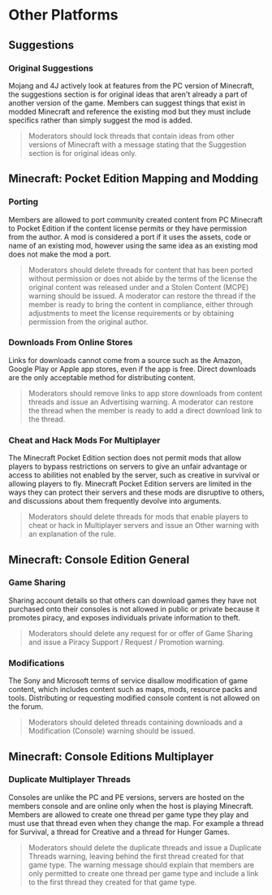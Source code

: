 # Other Platforms 

## Suggestions

### Original Suggestions 

Mojang and 4J actively look at features from the PC version of Minecraft, the suggestions section is for original ideas that aren't already a part of another version of the game. Members can suggest things that exist in modded Minecraft and reference the existing mod but they must include specifics rather than simply suggest the mod is added.

> Moderators should lock threads that contain ideas from other versions of Minecraft with a message stating that the Suggestion section is for original ideas only.

## Minecraft: Pocket Edition Mapping and Modding

### Porting 

Members are allowed to port community created content from PC Minecraft to Pocket Edition if the content license permits or they have permission from the author. A mod is considered a port if it uses the assets, code or name of an existing mod, however using the same idea as an existing mod does not make the mod a port.

> Moderators should delete threads for content that has been ported without permission or does not abide by the terms of the license the original content was released under and a Stolen Content (MCPE) warning should be issued. A moderator can restore the thread if the member is ready to bring the content in compliance, either through adjustments to meet the license requirements or by obtaining permission from the original author.

### Downloads From Online Stores

Links for downloads cannot come from a source such as the Amazon, Google Play or Apple app stores, even if the app is free. Direct downloads are the only acceptable method for distributing content.

> Moderators should remove links to app store downloads from content threads and issue an Advertising warning. A moderator can restore the thread when the member is ready to add a direct download link to the thread.

### Cheat and Hack Mods For Multiplayer

The Minecraft Pocket Edition section does not permit mods that allow players to bypass restrictions on servers to give an unfair advantage or access to abilities not enabled by the server, such as creative in survival or allowing players to fly. Minecraft Pocket Edition servers are limited in the ways they can protect their servers and these mods are disruptive to others, and discussions about them frequently devolve into arguments.

> Moderators should delete threads for mods that enable players to cheat or hack in Multiplayer servers and issue an Other warning with an explanation of the rule.

## Minecraft: Console Edition General

### Game Sharing

Sharing account details so that others can download games they have not purchased onto their consoles is not allowed in public or private because it promotes piracy, and exposes individuals private information to theft.

> Moderators should delete any request for or offer of Game Sharing and issue a Piracy Support / Request / Promotion warning.

### Modifications

The Sony and Microsoft terms of service disallow modification of game content, which includes content such as maps, mods, resource packs and tools. Distributing or requesting modified console content is not allowed on the forum.

> Moderators should deleted threads containing downloads and a Modification (Console) warning should be issued.

## Minecraft: Console Editions Multiplayer

### Duplicate Multiplayer Threads

Consoles are unlike the PC and PE versions, servers are hosted on the members console and are online only when the host is playing Minecraft. Members are allowed to create one thread per game type they play and must use that thread even when they change the map. For example a thread for Survival, a thread for Creative and a thread for Hunger Games.

> Moderators should delete the duplicate threads and issue a Duplicate Threads warning, leaving behind the first thread created for that game type. The warning message should explain that members are only permitted to create one thread per game type and include a link to the first thread they created for that game type.
